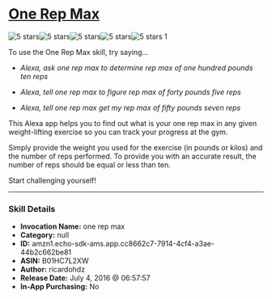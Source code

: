 # [One Rep Max](http://alexa.amazon.com/#skills/amzn1.echo-sdk-ams.app.cc8662c7-7914-4cf4-a3ae-44b2c662be81)
![5 stars](../../images/ic_star_black_18dp_1x.png)![5 stars](../../images/ic_star_black_18dp_1x.png)![5 stars](../../images/ic_star_black_18dp_1x.png)![5 stars](../../images/ic_star_black_18dp_1x.png)![5 stars](../../images/ic_star_black_18dp_1x.png) 1

To use the One Rep Max skill, try saying...

* *Alexa, ask one rep max to determine rep max of one hundred pounds ten reps*

* *Alexa, tell one rep max to figure rep max of forty pounds five reps*

* *Alexa, tell one rep max get my rep max of fifty pounds seven reps*

This Alexa app helps you to find out what is your one rep max in any given weight-lifting exercise so you can track your progress at the gym.

Simply provide the weight you used for the exercise (in pounds or kilos) and the number of reps performed. To provide you with an accurate result, the number of reps should be equal or less than ten.

Start challenging yourself!

***

### Skill Details

* **Invocation Name:** one rep max
* **Category:** null
* **ID:** amzn1.echo-sdk-ams.app.cc8662c7-7914-4cf4-a3ae-44b2c662be81
* **ASIN:** B01HC7L2XW
* **Author:** ricardohdz
* **Release Date:** July 4, 2016 @ 06:57:57
* **In-App Purchasing:** No
